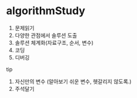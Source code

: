 # algorithmStudy


1. 문제읽기
2. 다양한 관점에서 솔루션 도출
3. 솔루션 체계화(자료구조, 순서, 변수)
4. 코딩
5. 디버깅


tip
1. 자신만의 변수 (알아보기 쉬운 변수, 헷갈리지 않도록.)
2. 주석달기

